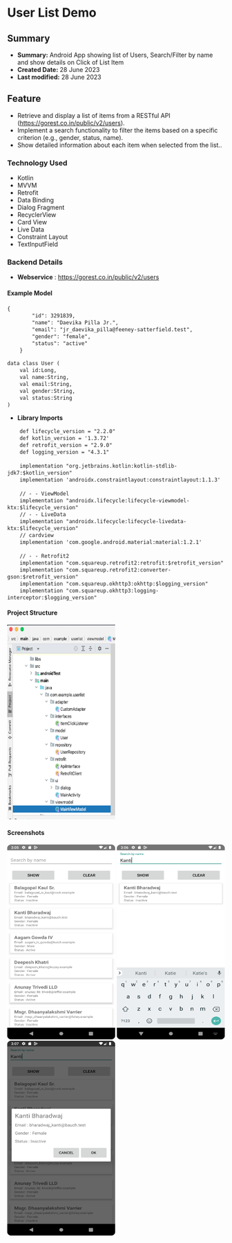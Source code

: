 # User List Demo


## Summary
- **Summary:**  Android App showing list of Users, Search/Filter by name and show details on Click of List Item
- **Created Date:** 28 June 2023
- **Last modified:** 28 June 2023 

## Feature
- Retrieve and display a list of items from a RESTful API (https://gorest.co.in/public/v2/users).
- Implement a search functionality to filter the items based on a specific criterion (e.g., gender, status, name).
- Show detailed information about each item when selected from the list..


### Technology Used
- Kotlin
- MVVM
- Retrofit
- Data Binding
- Dialog Fragment
- RecyclerView
- Card View
- Live Data
- Constraint Layout
- TextInputField

### Backend Details

- **Webservice** : https://gorest.co.in/public/v2/users


#### Example Model


```
{
        "id": 3291839,
        "name": "Daevika Pilla Jr.",
        "email": "jr_daevika_pilla@feeney-satterfield.test",
        "gender": "female",
        "status": "active"
    }

```

```
data class User (
    val id:Long,
    val name:String,
    val email:String,
    val gender:String,
    val status:String
)
```

- **Library Imports**
  
```
    def lifecycle_version = "2.2.0"
    def kotlin_version = '1.3.72'
    def retrofit_version = "2.9.0"
    def logging_version = "4.3.1"

    implementation "org.jetbrains.kotlin:kotlin-stdlib-jdk7:$kotlin_version"
    implementation 'androidx.constraintlayout:constraintlayout:1.1.3'

    // - - ViewModel
    implementation "androidx.lifecycle:lifecycle-viewmodel-ktx:$lifecycle_version"
    // - - LiveData
    implementation "androidx.lifecycle:lifecycle-livedata-ktx:$lifecycle_version"
    // cardview
    implementation 'com.google.android.material:material:1.2.1'

    // - - Retrofit2
    implementation "com.squareup.retrofit2:retrofit:$retrofit_version"
    implementation "com.squareup.retrofit2:converter-gson:$retrofit_version"
    implementation "com.squareup.okhttp3:okhttp:$logging_version"
    implementation "com.squareup.okhttp3:logging-interceptor:$logging_version"

```


#### Project Structure



<img src="https://github.com/ganeshroman/User_List/blob/c0c8f88fa66d3e0b603f12a5c8577414ba55d06d/Screenshot%202023-06-28%20at%204.18.52%20PM.png" width="250" height="450">


#### Screenshots


<img src="https://github.com/ganeshroman/User_List/blob/6fc1f11e89713147eec613d967bd5bf35490fa8d/Screenshot_20230628_150547.png" width="250" height="450">

<img src="https://github.com/ganeshroman/User_List/blob/6fc1f11e89713147eec613d967bd5bf35490fa8d/Screenshot_20230628_150630.png" width="250" height="450">

<img src="https://github.com/ganeshroman/User_List/blob/6fc1f11e89713147eec613d967bd5bf35490fa8d/Screenshot_20230628_150707.png" width="250" height="450">







